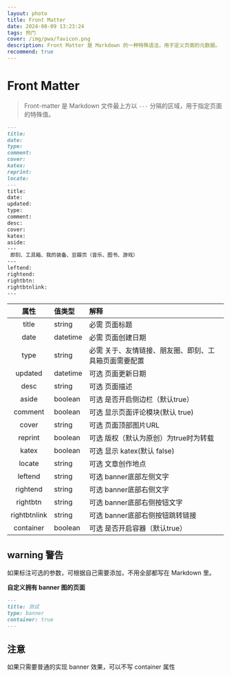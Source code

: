 ```yaml
---
layout: photo
title: Front Matter
date: 2024-08-09 13:23:24
tags: 热门
cover: /img/pwa/favicon.png
description: Front Matter 是 Markdown 的一种特殊语法，用于定义页面的元数据。
recommend: true
---
```



# Front Matter

> Front-matter 是 Markdown 文件最上方以 `---` 分隔的区域，用于指定页面的特殊值。

```markdown
---
title:
date:
type:
comment:
cover:
katex:
reprint:
locate:
---
title:
date:
updated:
type:
comment:
desc:
cover:
katex:
aside:
---
 即刻、工具箱、我的装备、豆瓣页（音乐、图书、游戏）
---
leftend:
rightend:
rightbtn:
rightbtnlink:
---
```
|     属性     | 值类型   | 解释                                                         |
| :----------: | :------- | :----------------------------------------------------------- |
|    title     | string   | <Badge>必需</Badge> 页面标题                                 |
|     date     | datetime | <Badge>必需</Badge> 页面创建日期                             |
|     type     | string   | <Badge>必需</Badge> 关于、友情链接、朋友圈、即刻、工具箱页面需要配置 |
|   updated    | datetime | <Badge>可选</Badge> 页面更新日期                             |
|     desc     | string   | <Badge>可选</Badge> 页面描述                                 |
|    aside     | boolean  | <Badge>可选</Badge> 是否开启侧边栏（默认true）               |
|   comment    | boolean  | <Badge>可选</Badge> 显示页面评论模块(默认 true)              |
|    cover     | string   | <Badge>可选</Badge> 页面顶部图片URL                          |
|   reprint    | boolean  | <Badge>可选</Badge> 版权（默认为原创）为true时为转载         |
|    katex     | boolean  | <Badge>可选</Badge> 显示 katex(默认 false)                   |
|    locate    | string   | <Badge>可选</Badge> 文章创作地点                             |
|   leftend    | string   | <Badge>可选</Badge> banner底部左侧文字                       |
|   rightend   | string   | <Badge>可选</Badge> banner底部右侧文字                       |
|   rightbtn   | string   | <Badge>可选</Badge> banner底部右侧按钮文字                   |
| rightbtnlink | string   | <Badge>可选</Badge> banner底部右侧按钮跳转链接               |
|  container   | boolean  | <Badge>可选</Badge> 是否开启容器（默认true）                 |

## warning 警告
如果标注可选的参数，可根据自己需要添加，不用全部都写在 Markdown 里。

**自定义拥有 banner 图的页面**

```markdown
---
title: 测试
type: banner
container: true
---
```

## 注意
如果只需要普通的实现 banner 效果，可以不写 container 属性
